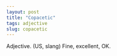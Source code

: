 ```yaml
---
layout: post
title: "Copacetic"
tags: adjective
slug: copacetic
---
```

Adjective. (US, slang) Fine, excellent, OK.
